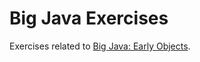 # Big Java Exercises

Exercises related to [Big Java: Early Objects](https://www.wiley.com/en-us/Big+Java%3A+Early+Objects%2C+7th+Edition-p-9781119499091).
